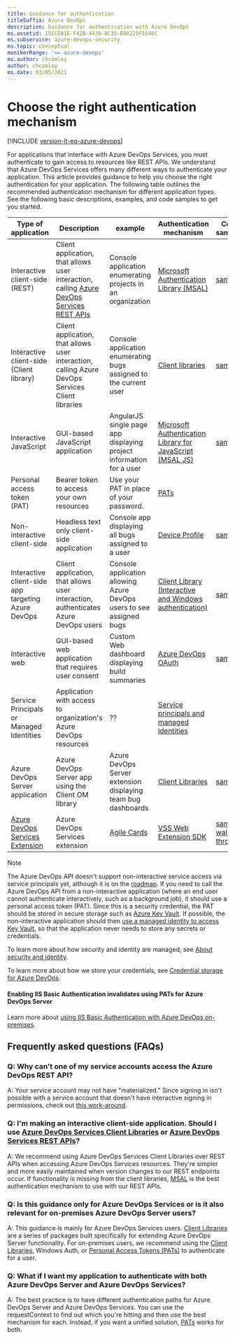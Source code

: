 ```yaml
---
title: Guidance for authentication
titleSuffix: Azure DevOps  
description: Guidance for authentication with Azure DevOps  
ms.assetid: 15CCEB1E-F42B-4439-8C35-B8A225F5546C
ms.subservice: azure-devops-security
ms.topic: conceptual 
monikerRange: '<= azure-devops'
ms.author: chcomley
author: chcomley
ms.date: 03/05/2021
---
```


# Choose the right authentication mechanism

[!INCLUDE [version-lt-eq-azure-devops](../../../includes/version-lt-eq-azure-devops.md)]

For applications that interface with Azure DevOps Services, you must authenticate to gain access to resources like REST APIs. We understand that Azure DevOps Services offers many different ways to authenticate your application. This article provides guidance to help you choose the right authentication for your application. The following table outlines the recommended authentication mechanism for different application types. See the following basic descriptions, examples, and code samples to get you started.

| Type of application | Description | example |Authentication mechanism | Code samples |
|---------------------|-------------|---------|-------------------------|--------|
 Interactive client-side (REST) | Client application, that allows user interaction, calling [Azure DevOps Services REST APIs](/rest/api/azure/devops) | Console application enumerating projects in an organization | [Microsoft Authentication Library (MSAL)](/azure/active-directory/develop/msal-overview) | [sample](https://github.com/microsoft/azure-devops-auth-samples/tree/master/ManagedClientConsoleAppSample) |
| Interactive client-side (Client library) | Client application, that allows user interaction, calling Azure DevOps Services Client libraries | Console application enumerating bugs assigned to the current user |  [Client libraries](../../concepts/dotnet-client-libraries.md) | [sample](https://github.com/Microsoft/vsts-auth-samples/tree/master/ClientLibraryConsoleAppSample) |
| Interactive JavaScript | GUI-based JavaScript application | AngularJS single page app displaying project information for a user | [Microsoft Authentication Library for JavaScript (MSAL JS)](https://github.com/AzureAD/microsoft-authentication-library-for-js#microsoft-authentication-library-for-javascript-msaljs) | [sample](https://github.com/microsoft/azure-devops-auth-samples/tree/master/JavascriptWebAppSample) |
| Personal access token (PAT) | Bearer token to access your own resources  | Use your PAT in place of your password. | [PATs](../../../organizations/accounts/use-personal-access-tokens-to-authenticate.md)
| Non-interactive client-side | Headless text only client-side application | Console app displaying all bugs assigned to a user | [Device Profile](/azure/active-directory/develop/v2-oauth2-device-code) | [sample](https://github.com/Microsoft/vsts-auth-samples/tree/master/DeviceProfileSample) |
| Interactive client-side app targeting Azure DevOps | Client application, that allows user interaction, authenticates Azure DevOps users | Console application allowing Azure DevOps users to see assigned bugs |  [Client Library (Interactive and Windows authentication)](../client-libraries/samples.md#authenticating) | [sample](https://github.com/Microsoft/vsts-auth-samples/tree/master/DualSupportClientSample) |
| Interactive web | GUI-based web application that requires user consent | Custom Web dashboard displaying build summaries |[Azure DevOps OAuth](./oauth.md) | [sample](https://github.com/Microsoft/vsts-auth-samples/tree/master/OAuthWebSample) |
| Service Principals or Managed Identities | Application with access to organization's Azure DevOps resources | ?? |[Service principals and managed identities](./service-principal-managed-identity.md)|  |
| Azure DevOps Server application | Azure DevOps Server app using the Client OM library | Azure DevOps Server extension displaying team bug dashboards | [Client Libraries](../../concepts/dotnet-client-libraries.md) | [sample](https://github.com/Microsoft/vsts-auth-samples/tree/master/ClientLibraryConsoleAppSample) |
| [Azure DevOps Services Extension](../../../extend/get-started/node.md) | Azure DevOps Services extension | [Agile Cards](https://marketplace.visualstudio.com/items?itemName=spartez.agile-cards) | [VSS Web Extension SDK](https://github.com/Microsoft/azure-devops-extension-sdk) | [sample walk through](../../../extend/develop/add-dashboard-widget.md) |

> [!NOTE]
> The Azure DevOps API doesn't support non-interactive service access via service principals yet, although it is on the [roadmap](/azure/devops/release-notes/features-timeline). If you need to call the Azure DevOps API from a non-interactive application (where an end user cannot authenticate interactively, such as a background job), it should use a personal access token (PAT). Since this is a security credential, the PAT should be stored in secure storage such as [Azure Key Vault](/azure/key-vault/general/). If possible, the non-interactive application should then [use a managed identity to access Key Vault](/azure/key-vault/general/authentication), so that the application never needs to store any secrets or credentials.

To learn more about how security and identity are managed, see [About security and identity](../../../organizations/security/about-security-identity.md).

To learn more about how we store your credentials, see [Credential storage for Azure DevOps](../../../organizations/security/credential-storage.md).

#### Enabling IIS Basic Authentication invalidates using PATs for Azure DevOps Server

Learn more about [using IIS Basic Authentication with Azure DevOps on-premises](iis-basic-auth.md).

## Frequently asked questions (FAQs)

### Q: Why can't one of my service accounts access the Azure DevOps REST API?

A: Your service account may not have "materialized." Since signing in isn't possible with a service account that doesn't have interactive signing in permissions, check out [this work-around](https://github.com/microsoft/azure-devops-dotnet-samples/blob/main/ClientLibrary/Quickstarts/dotnet/MaterializeUserQuickStarts/Program.cs).

### Q: I'm making an interactive client-side application. Should I use [Azure DevOps Services Client Libraries](../../concepts/dotnet-client-libraries.md) or [Azure DevOps Services REST APIs](/rest/api/azure/devops)?
A: We recommend using Azure DevOps Services Client Libraries over REST APIs when accessing Azure DevOps Services resources. They're simpler and more easily maintained when version changes to our REST endpoints occur. If functionality is missing from the client libraries, [MSAL](/azure/active-directory/develop/msal-overview) is the best authentication mechanism to use with our REST APIs.
### Q: Is this guidance only for Azure DevOps Services or is it also relevant for on-premises Azure DevOps Server users?

A: This guidance is mainly for Azure DevOps Services users. [Client Libraries](../../concepts/dotnet-client-libraries.md) are a series of packages built specifically for extending Azure DevOps Server functionality. For on-premises users, we recommend using the [Client Libraries](../../concepts/dotnet-client-libraries.md), Windows Auth, or [Personal Access Tokens (PATs)](../../../organizations/accounts/use-personal-access-tokens-to-authenticate.md) to authenticate for a user.

### Q: What if I want my application to authenticate with both Azure DevOps Server and Azure DevOps Services?

A: The best practice is to have different authentication paths for Azure DevOps Server and Azure DevOps Services. You can use the requestContext to find out which you're hitting and then use the best mechanism for each. Instead, if you want a unified solution, [PATs](../../../organizations/accounts/use-personal-access-tokens-to-authenticate.md) works for both.
